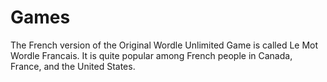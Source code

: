 # Games
The French version of the Original Wordle Unlimited Game is called Le Mot Wordle Francais. It is quite popular among French people in Canada, France, and the United States.
